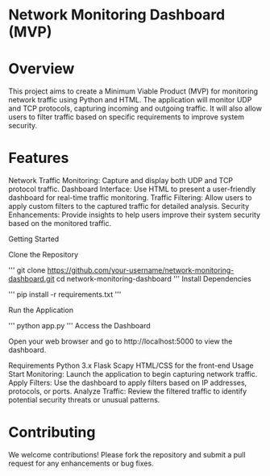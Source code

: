# Network Monitoring Dashboard (MVP)

# Overview
This project aims to create a Minimum Viable Product (MVP) for monitoring network traffic using Python and HTML. The application will monitor UDP and TCP protocols, capturing incoming and outgoing traffic. It will also allow users to filter traffic based on specific requirements to improve system security.

# Features
Network Traffic Monitoring: Capture and display both UDP and TCP protocol traffic.
Dashboard Interface: Use HTML to present a user-friendly dashboard for real-time traffic monitoring.
Traffic Filtering: Allow users to apply custom filters to the captured traffic for detailed analysis.
Security Enhancements: Provide insights to help users improve their system security based on the monitored traffic.

Getting Started

Clone the Repository

'''
git clone https://github.com/your-username/network-monitoring-dashboard.git
cd network-monitoring-dashboard
'''
Install Dependencies

''' pip install -r requirements.txt '''

Run the Application

'''
python app.py
'''
Access the Dashboard

Open your web browser and go to http://localhost:5000 to view the dashboard.

Requirements
Python 3.x
Flask
Scapy
HTML/CSS for the front-end
Usage
Start Monitoring: Launch the application to begin capturing network traffic.
Apply Filters: Use the dashboard to apply filters based on IP addresses, protocols, or ports.
Analyze Traffic: Review the filtered traffic to identify potential security threats or unusual patterns.

# Contributing

We welcome contributions! Please fork the repository and submit a pull request for any enhancements or bug fixes.
